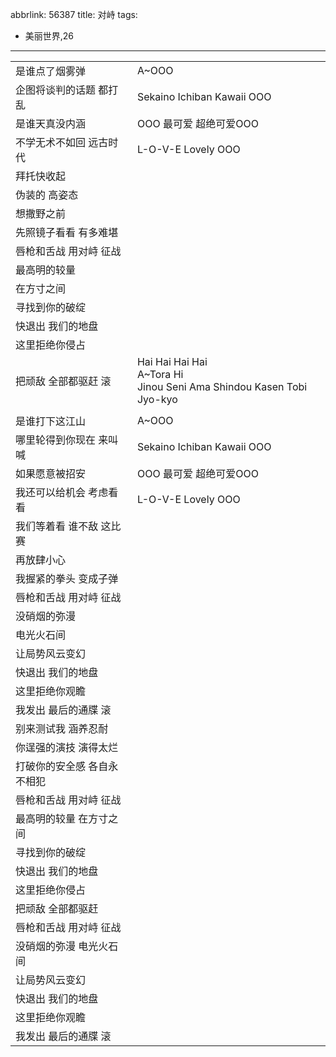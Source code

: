 abbrlink: 56387
title: 对峙
tags:
  - 美丽世界,26
---
|      |      |
|--|--|
|是谁点了烟雾弹|A~OOO|
|企图将谈判的话题 都打乱|Sekaino Ichiban Kawaii OOO|
|是谁天真没内涵|OOO 最可爱 超绝可爱OOO|
|不学无术不如回 远古时代|L-O-V-E Lovely OOO|
|拜托快收起|      |
|伪装的 高姿态|      |
|想撒野之前|      |
|先照镜子看看 有多难堪|      |
|唇枪和舌战 用对峙 征战|      |
|最高明的较量|      |
|在方寸之间|      |
|寻找到你的破绽|      |
|快退出 我们的地盘|      |
|这里拒绝你侵占|      |
|把顽敌 全部都驱赶 滚|Hai Hai Hai Hai<br>A~Tora Hi<br>Jinou Seni Ama Shindou Kasen Tobi Jyo-kyo|
|      |      |
|是谁打下这江山|A~OOO|
|哪里轮得到你现在 来叫喊|Sekaino Ichiban Kawaii OOO|
|如果愿意被招安|OOO 最可爱 超绝可爱OOO|
|我还可以给机会 考虑看看|L-O-V-E Lovely OOO|
|我们等着看 谁不敌 这比赛|      |
|再放肆小心|      |
|我握紧的拳头 变成子弹|      |
|唇枪和舌战 用对峙 征战|      |
|没硝烟的弥漫|      |
|电光火石间|      |
|让局势风云变幻|      |
|快退出 我们的地盘|      |
|这里拒绝你观瞻|      |
|我发出 最后的通牒 滚|      |
|别来测试我 涵养忍耐|      |
|你逞强的演技 演得太烂|      |
|打破你的安全感 各自永不相犯|      |
|唇枪和舌战 用对峙 征战|      |
|最高明的较量 在方寸之间|      |
|寻找到你的破绽|      |
|快退出 我们的地盘|      |
|这里拒绝你侵占|      |
|把顽敌 全部都驱赶|      |
|唇枪和舌战 用对峙 征战|      |
|没硝烟的弥漫 电光火石间|      |
|让局势风云变幻|      |
|快退出 我们的地盘|      |
|这里拒绝你观瞻|      |
|我发出 最后的通牒 滚|      |
